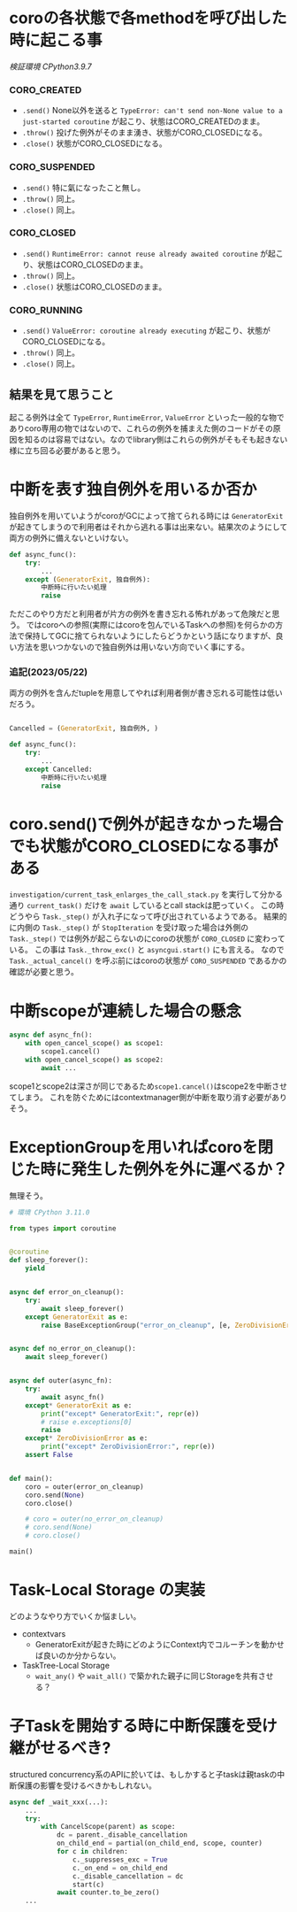 # coroの各状態で各methodを呼び出した時に起こる事

*検証環境 CPython3.9.7*

### CORO_CREATED

- `.send()` None以外を送ると `TypeError: can't send non-None value to a just-started coroutine` が起こり、状態はCORO_CREATEDのまま。
- `.throw()` 投げた例外がそのまま湧き、状態がCORO_CLOSEDになる。
- `.close()` 状態がCORO_CLOSEDになる。

### CORO_SUSPENDED

- `.send()` 特に氣になったこと無し。
- `.throw()` 同上。
- `.close()` 同上。

### CORO_CLOSED

- `.send()` `RuntimeError: cannot reuse already awaited coroutine` が起こり、状態はCORO_CLOSEDのまま。
- `.throw()` 同上。
- `.close()` 状態はCORO_CLOSEDのまま。

### CORO_RUNNING

- `.send()` `ValueError: coroutine already executing` が起こり、状態がCORO_CLOSEDになる。
- `.throw()` 同上。
- `.close()` 同上。

## 結果を見て思うこと

起こる例外は全て `TypeError`, `RuntimeError`, `ValueError` といった一般的な物でありcoro専用の物ではないので、これらの例外を捕まえた側のコードがその原因を知るのは容易ではない。なのでlibrary側はこれらの例外がそもそも起きない様に立ち回る必要があると思う。

# 中断を表す独自例外を用いるか否か

独自例外を用いていようがcoroがGCによって捨てられる時には `GeneratorExit` が起きてしまうので利用者はそれから逃れる事は出来ない。結果次のようにして両方の例外に備えないといけない。

```python
def async_func():
    try:
        ...
    except (GeneratorExit, 独自例外):
        中断時に行いたい処理
        raise
```

ただこのやり方だと利用者が片方の例外を書き忘れる怖れがあって危険だと思う。
ではcoroへの参照(実際にはcoroを包んでいるTaskへの参照)を何らかの方法で保持してGCに捨てられないようにしたらどうかという話になりますが、良い方法を思いつかないので独自例外は用いない方向でいく事にする。

### 追記(2023/05/22)

両方の例外を含んだtupleを用意してやれば利用者側が書き忘れる可能性は低いだろう。

```python

Cancelled = (GeneratorExit, 独自例外, )

def async_func():
    try:
        ...
    except Cancelled:
        中断時に行いたい処理
        raise
```

# coro.send()で例外が起きなかった場合でも状態がCORO_CLOSEDになる事がある

`investigation/current_task_enlarges_the_call_stack.py` を実行して分かる通り `current_task()` だけを `await` しているとcall stackは肥っていく。
この時どうやら `Task._step()` が入れ子になって呼び出されているようである。
結果的に内側の `Task._step()` が `StopIteration` を受け取った場合は外側の　`Task._step()` では例外が起こらないのにcoroの状態が `CORO_CLOSED` に変わっている。
この事は `Task._throw_exc()` と `asyncgui.start()` にも言える。
なので `Task._actual_cancel()` を呼ぶ前にはcoroの状態が `CORO_SUSPENDED` であるかの確認が必要と思う。

# 中断scopeが連続した場合の懸念

```python
async def async_fn():
    with open_cancel_scope() as scope1:
        scope1.cancel()
    with open_cancel_scope() as scope2:
        await ...
```

scope1とscope2は深さが同じであるため`scope1.cancel()`はscope2を中断させてしまう。
これを防ぐためにはcontextmanager側が中断を取り消す必要がありそう。

# ExceptionGroupを用いればcoroを閉じた時に発生した例外を外に運べるか？

無理そう。

```python
# 環境 CPython 3.11.0

from types import coroutine


@coroutine
def sleep_forever():
    yield


async def error_on_cleanup():
    try:
        await sleep_forever()
    except GeneratorExit as e:
        raise BaseExceptionGroup("error_on_cleanup", [e, ZeroDivisionError()])


async def no_error_on_cleanup():
    await sleep_forever()


async def outer(async_fn):
    try:
        await async_fn()
    except* GeneratorExit as e:
        print("except* GeneratorExit:", repr(e))
        # raise e.exceptions[0]
        raise
    except* ZeroDivisionError as e:
        print("except* ZeroDivisionError:", repr(e))
    assert False


def main():
    coro = outer(error_on_cleanup)
    coro.send(None)
    coro.close()

    # coro = outer(no_error_on_cleanup)
    # coro.send(None)
    # coro.close()

main()
```

# Task-Local Storage の実装

どのようなやり方でいくか悩ましい。

- contextvars
  - GeneratorExitが起きた時にどのようにContext内でコルーチンを動かせば良いのか分からない。
- TaskTree-Local Storage
  - `wait_any()` や `wait_all()` で築かれた親子に同じStorageを共有させる？

# 子Taskを開始する時に中断保護を受け継がせるべき?

structured concurrency系のAPIに於いては、もしかすると子taskは親taskの中断保護の影響を受けるべきかもしれない。

```python
async def _wait_xxx(...):
    ...
    try:
        with CancelScope(parent) as scope:
            dc = parent._disable_cancellation
            on_child_end = partial(on_child_end, scope, counter)
            for c in children:
                c._suppresses_exc = True
                c._on_end = on_child_end
                c._disable_cancellation = dc
                start(c)
            await counter.to_be_zero()
    ...
```
